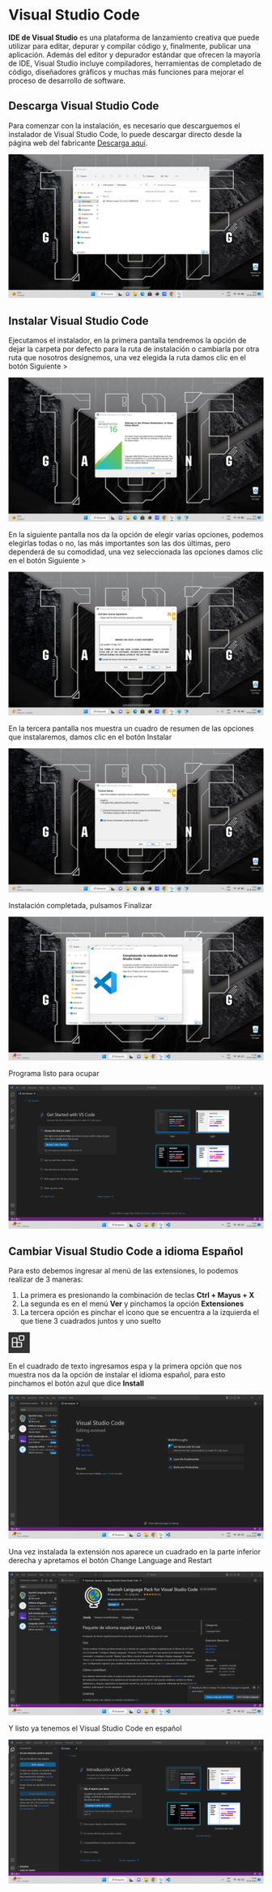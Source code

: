 # Visual Studio Code

**IDE de Visual Studio** es una plataforma de lanzamiento creativa que puede utilizar para editar, depurar y compilar código y, finalmente, publicar una aplicación. Además del editor y depurador estándar que ofrecen la mayoría de IDE, Visual Studio incluye compiladores, herramientas de completado de código, diseñadores gráficos y muchas más funciones para mejorar el proceso de desarrollo de software.

## Descarga Visual Studio Code

Para comenzar con la instalación, es necesario que descarguemos el instalador de Visual Studio Code, lo puede descargar directo desde la página web del fabricante [Descarga aquí](https://visualstudio.microsoft.com/es/thank-you-downloading-visual-studio/?sku=Community&channel=Release&version=VS2022&source=VSLandingPage&cid=2030&passive=false).

![alt text](https://github.com/fpardot/VMware/blob/2106406c7f2c2d1b6b75d0c56f6596b1e3b3df3a/img/6.png)

## Instalar Visual Studio Code

Ejecutamos el instalador, en la primera pantalla tendremos la opción de dejar la carpeta por defecto para la ruta de instalación o cambiarla por otra ruta que nosotros designemos, una vez elegida la ruta damos clic en el botón Siguiente >

![alt text](https://github.com/fpardot/VMware/blob/2106406c7f2c2d1b6b75d0c56f6596b1e3b3df3a/img/7.png)

En la siguiente pantalla nos da la opción de elegir varias opciones, podemos elegirlas todas o no, las más importantes son las dos últimas, pero dependerá de su comodidad, una vez seleccionada las opciones damos clic en el botón Siguiente >

![alt text](https://github.com/fpardot/VMware/blob/2106406c7f2c2d1b6b75d0c56f6596b1e3b3df3a/img/8.png)

En la tercera pantalla nos muestra un cuadro de resumen de las opciones que instalaremos, damos clic en el botón Instalar

![alt text](https://github.com/fpardot/VMware/blob/2106406c7f2c2d1b6b75d0c56f6596b1e3b3df3a/img/9.png)

Instalación completada, pulsamos Finalizar

![alt text](https://github.com/fpardot/Visual-Studio-Code/blob/5f5804c5dc89c5b72323b739f39135158f379238/img/11.png)

Programa listo para ocupar

![alt text](https://github.com/fpardot/Visual-Studio-Code/blob/5f5804c5dc89c5b72323b739f39135158f379238/img/12.png)

## Cambiar Visual Studio Code a idioma Español

Para esto debemos ingresar al menú de las extensiones, lo podemos realizar de 3 maneras:

1. La primera es presionando la combinación de teclas **Ctrl + Mayus + X**
2. La segunda es en el menú **Ver** y pinchamos la opción **Extensiones**
3. La tercera opción es pinchar el icono que se encuentra a la izquierda el que tiene 3 cuadrados juntos y uno suelto

![alt text](https://github.com/fpardot/Visual-Studio-Code/blob/ef6fed704fea92db836e2f0cee95690b50695b23/img/extensiones.PNG)

En el cuadrado de texto ingresamos espa y la primera opción que nos muestra nos da la opción de instalar el idioma español, para esto pinchamos el botón azul que dice **Install**

![alt text](https://github.com/fpardot/Visual-Studio-Code/blob/5f5804c5dc89c5b72323b739f39135158f379238/img/13.png)

Una vez instalada la extensión nos aparece un cuadrado en la parte inferior derecha y apretamos el botón Change Language and Restart

![alt text](https://github.com/fpardot/Visual-Studio-Code/blob/5f5804c5dc89c5b72323b739f39135158f379238/img/14.png)

Y listo ya tenemos el Visual Studio Code en español

![alt text](https://github.com/fpardot/Visual-Studio-Code/blob/5f5804c5dc89c5b72323b739f39135158f379238/img/15.png)
